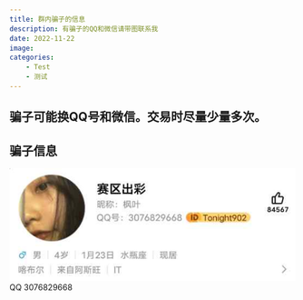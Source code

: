 ```yaml
---
title: 群内骗子的信息
description: 有骗子的QQ和微信请带图联系我
date: 2022-11-22
image: 
categories:
    - Test
    - 测试
---
```


## 骗子可能换QQ号和微信。交易时尽量少量多次。

## 骗子信息
![Alt text](图片1.jpg)  
QQ 3076829668
